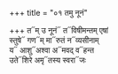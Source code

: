 +++
title = "०१ तमु नूनं"

+++
त᳓म् उ नूनं᳓ त᳓विषीमन्तम् एषां  
स्तुषे᳓ गण᳓म् मा᳓रुतं न᳓व्यसीनाम्  
य᳓ आशु᳓अश्वा अ᳓मवद् व᳓हन्त  
उते᳓शिरे अमृ᳓तस्य स्वरा᳓जः